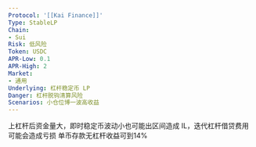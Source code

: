 ```yaml
---
Protocol: '[[Kai Finance]]'
Type: StableLP
Chain:
- Sui
Risk: 低风险
Token: USDC
APR-Low: 0.1
APR-High: 2
Market:
- 通用
Underlying: 杠杆稳定币 LP
Danger: 杠杆脱钩清算风险
Scenarios: 小仓位博一波高收益
---
```

上杠杆后资金量大，即时稳定币波动小也可能出区间造成 IL，迭代杠杆借贷费用可能会造成亏损
单币存款无杠杆收益可到14%
